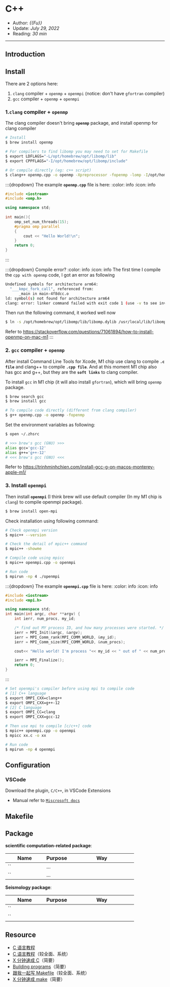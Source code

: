 # C++

- Author: *{{Fu}}*
- Update: *July 29, 2022*
- Reading: *30 min*

---


## Introduction



## Install

There are 2 options here:
1. `clang` compiler + `openmp` + `openmpi` (notice: don't have `gfortran` compiler)
2. `gcc` compiler + `openmp` + `openmpi`

### 1.`clang` compiler + `openmp`

The clang compiler doesn't bring **`openmp`** package, and install openmp for clang compiler

```bash
# Install
$ brew install openmp

# For compilers to find libomp you may need to set for Makefile
$ export LDFLAGS="-L/opt/homebrew/opt/libomp/lib"
$ export CPPFLAGS="-I/opt/homebrew/opt/libomp/include"

# Or compile directly (eg: c++ script)
$ clang++ openmp.cpp -o openmp -Xpreprocessor -fopenmp -lomp -I/opt/homebrew/opt/libomp/include  -L/opt/homebrew/opt/libomp/lib 
```


:::{dropdown} The example **`openmp.cpp`** file is here:
:color: info
:icon: info
```c++
#include <iostream>  
#include <omp.h>  

using namespace std;  
  
int main(){  
    omp_set_num_threads(15);
    #pragma omp parallel  
    {  
        cout << "Hello World!\n";  
    }  
    return 0;  
}  
```
:::


:::{dropdown} Compile error?
:color: info
:icon: info
The first time I compile the `cpp with openmp` code, I got an error as following
```bash
Undefined symbols for architecture arm64:
  "___kmpc_fork_call", referenced from:
      _main in main-4f8dcc.o
ld: symbol(s) not found for architecture arm64
clang: error: linker command failed with exit code 1 (use -v to see invocation)
```

Then run the following command, it worked well now
```bash
$ ln -s /opt/homebrew/opt/libomp/lib/libomp.dylib /usr/local/lib/libomp.dylib
```

Refer to https://stackoverflow.com/questions/71061894/how-to-install-openmp-on-mac-m1 
:::




### 2. `gcc` compiler + `openmp` 

After install Command Line Tools for Xcode, M1 chip use clang to compile **`.c file`** and clang++ to compile **`.cpp file`**. 
And at this moment M1 chip also has gcc and g++, but they are the **`soft links`** to clang compiler.

To install `gcc` in M1 chip (it will also install `gfortran`), which will bring `openmp` package.

```bash
$ brew search gcc
$ brew install gcc

# To compile code directly (different from clang compiler)
$ g++ openmp.cpp -o openmp -fopenmp
```

Set the environment variables as following:

```bash
$ open ~/.zhsrc

# >>> brew's gcc (GNU) >>>
alias gcc='gcc-12'
alias g++='g++-12'
# <<< brew's gcc (GNU) <<<
```

Refer to https://trinhminhchien.com/install-gcc-g-on-macos-monterey-apple-m1/





### 3. Install `openmpi`

Then install **`openmpi`** (I think brew will use default compiler (In my M1 chip is `clang`) to compile openmpi package).

```bash
$ brew install open-mpi
```

Check installation using following command:

```bash
# Check openmpi version
$ mpic++ --version

# Check the detail of mpic++ command
$ mpic++ -showme

# Compile code using mpicc
$ mpic++ openmpi.cpp -o openmpi

# Run code
$ mpirun -np 4 ./openmpi
```

:::{dropdown} The example **`openmpi.cpp`** file is here:
:color: info
:icon: info
```c++
#include <iostream>  
#include <mpi.h>

using namespace std;  
int main(int argc, char **argv) {
    int ierr, num_procs, my_id;

    /* find out MY process ID, and how many processes were started. */
    ierr = MPI_Init(&argc, &argv);
    ierr = MPI_Comm_rank(MPI_COMM_WORLD, &my_id);
    ierr = MPI_Comm_size(MPI_COMM_WORLD, &num_procs);

    cout<< "Hello world! I'm process "<< my_id << " out of " << num_procs << " processes" << endl;

    ierr = MPI_Finalize();
    return 0;
}
```
:::



```bash
# Set openmpi's compiler before using mpi to compile code
# [1] C++ language
$ export OMPI_CXX=clang++
$ export OMPI_CXX=g++-12
# [2] C language
$ export OMPI_CC=clang
$ export OMPI_CXX=gcc-12

# Then use mpi to compile [c/c++] code
$ mpic++ openmpi.cpp -o openmpi
$ mpicc xx.c -o xx

# Run code
$ mpirun -np 4 openmpi
```

## Configuration




### VSCode

Download the plugin, `C/C++`, in VSCode Extensions

- Manual refer to [`Miscrosoft docs`](https://code.visualstudio.com/docs/python/python-tutorial)


## Makefile






## Package

<style>
table th:first-of-type {
    width: 30%;
}
table th:nth-of-type(2) {
    width: 50%;
}
table th:nth-of-type(2) {
    width: 20%;
}
</style>


**scientific computation-related package**:

|    Name       |    Purpose    |    Way       |     
| ------------  | ------------- | :----------: |
| ``   | ...       |      |
| ``   | ...       |      |

**Seismology package**:

|     Name     |    Purpose    |     Way       |     
| ------------ | ------------- | :-----------: |
| ``   |        |      |
| ``   |        |      |



## Resource


- [C 语言教程](https://wangdoc.com/clang/)
- [C 语言教程](https://www.runoob.com/cprogramming/c-tutorial.html)（较全面、系统）
- [X 分钟速成 C](https://learnxinyminutes.com/docs/zh-cn/c-cn/)（简要）
- [Building programs](https://fortran-lang.org/learn/building_programs)（简要）
- [跟我一起写 Makefile](https://seisman.github.io/how-to-write-makefile/)（较全面、系统）
- [X 分钟速成 make](https://learnxinyminutes.com/docs/zh-cn/make-cn/)（简要）
